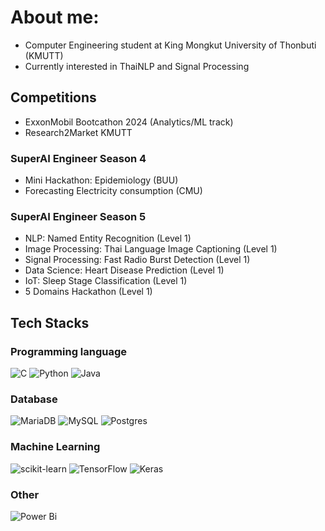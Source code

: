 # About me:
- Computer Engineering student at King Mongkut University of Thonbuti (KMUTT)
- Currently interested in ThaiNLP and Signal Processing

## Competitions
- ExxonMobil Bootcathon 2024 (Analytics/ML track)
- Research2Market KMUTT

### SuperAI Engineer Season 4
- Mini Hackathon: Epidemiology (BUU)
- Forecasting Electricity consumption (CMU)

### SuperAI Engineer Season 5
- NLP: Named Entity Recognition (Level 1)
- Image Processing: Thai Language Image Captioning (Level 1)
- Signal Processing: Fast Radio Burst Detection (Level 1)
- Data Science: Heart Disease Prediction (Level 1)
- IoT: Sleep Stage Classification (Level 1)
- 5 Domains Hackathon (Level 1)

## Tech Stacks

### Programming language
![C](https://img.shields.io/badge/c-%2300599C.svg?style=for-the-badge&logo=c&logoColor=white)
![Python](https://img.shields.io/badge/python-3670A0?style=for-the-badge&logo=python&logoColor=ffdd54)
![Java](https://img.shields.io/badge/java-%23ED8B00.svg?style=for-the-badge&logo=openjdk&logoColor=white)

### Database
![MariaDB](https://img.shields.io/badge/MariaDB-003545?style=for-the-badge&logo=mariadb&logoColor=white)
![MySQL](https://img.shields.io/badge/mysql-4479A1.svg?style=for-the-badge&logo=mysql&logoColor=white)
![Postgres](https://img.shields.io/badge/postgres-%23316192.svg?style=for-the-badge&logo=postgresql&logoColor=white)

### Machine Learning
![scikit-learn](https://img.shields.io/badge/scikit--learn-%23F7931E.svg?style=for-the-badge&logo=scikit-learn&logoColor=white)
![TensorFlow](https://img.shields.io/badge/TensorFlow-%23FF6F00.svg?style=for-the-badge&logo=TensorFlow&logoColor=white)
![Keras](https://img.shields.io/badge/Keras-%23D00000.svg?style=for-the-badge&logo=Keras&logoColor=white)

### Other
![Power Bi](https://img.shields.io/badge/power_bi-F2C811?style=for-the-badge&logo=powerbi&logoColor=black)
